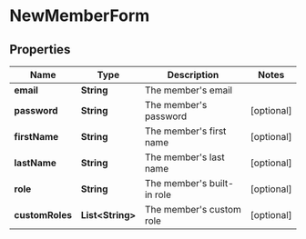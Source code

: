 

# NewMemberForm


## Properties

Name | Type | Description | Notes
------------ | ------------- | ------------- | -------------
**email** | **String** | The member&#39;s email | 
**password** | **String** | The member&#39;s password |  [optional]
**firstName** | **String** | The member&#39;s first name |  [optional]
**lastName** | **String** | The member&#39;s last name |  [optional]
**role** | **String** | The member&#39;s built-in role |  [optional]
**customRoles** | **List&lt;String&gt;** | The member&#39;s custom role |  [optional]



